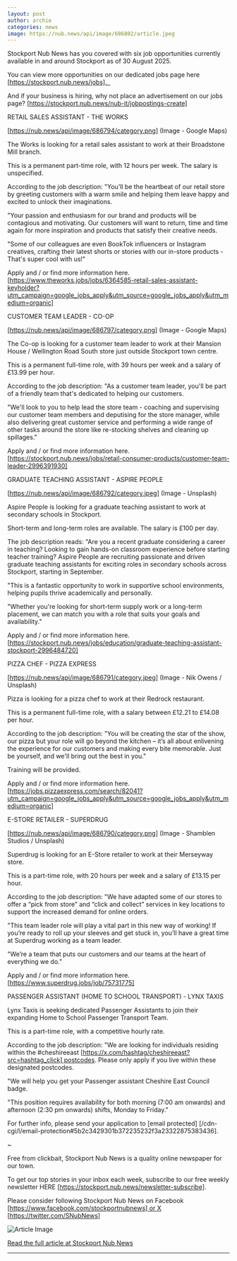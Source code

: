 ```yaml
---
layout: post
author: archie
categories: news
image: https://nub.news/api/image/686802/article.jpeg
---
```

Stockport Nub News has you covered with six job opportunities currently
available in and around Stockport as of 30 August 2025.

You can view more opportunities on our dedicated jobs page here
[https://stockport.nub.news/jobs].  

And if your business is hiring, why not place an advertisement on our jobs page?
[https://stockport.nub.news/nub-it/jobpostings-create]


RETAIL SALES ASSISTANT - THE WORKS



[https://nub.news/api/image/686794/category.png]
(Image - Google Maps)



The Works is looking for a retail sales assistant to work at their Broadstone
Mill branch.

This is a permanent part-time role, with 12 hours per week. The salary is
unspecified.

According to the job description: "You’ll be the heartbeat of our retail store
by greeting customers with a warm smile and helping them leave happy and excited
to unlock their imaginations.

"Your passion and enthusiasm for our brand and products will be contagious
and motivating. Our customers will want to return, time and time again for more
inspiration and products that satisfy their creative needs.

"Some of our colleagues are even BookTok influencers or Instagram creatives,
crafting their latest shorts or stories with our in-store products - That's
super cool with us!"

Apply and / or find more information here.
[https://www.theworks.jobs/jobs/6364585-retail-sales-assistant-keyholder?utm_campaign=google_jobs_apply&utm_source=google_jobs_apply&utm_medium=organic]


CUSTOMER TEAM LEADER - CO-OP



[https://nub.news/api/image/686797/category.png]
(Image - Google Maps)



The Co-op is looking for a customer team leader to work at their Mansion House /
Wellington Road South store just outside Stockport town centre.

This is a permanent full-time role, with 39 hours per week and a salary of
£13.99 per hour.

According to the job description: "As a customer team leader, you'll be part of
a friendly team that's dedicated to helping our customers.

"We'll look to you to help lead the store team - coaching and supervising our
customer team members and deputising for the store manager, while also
delivering great customer service and performing a wide range of other tasks
around the store like re-stocking shelves and cleaning up spillages."

Apply and / or find more information here.
[https://stockport.nub.news/jobs/retail-consumer-products/customer-team-leader-2996391930]


GRADUATE TEACHING ASSISTANT - ASPIRE PEOPLE



[https://nub.news/api/image/686792/category.jpeg]
(Image - Unsplash)



Aspire People is looking for a graduate teaching assistant to work at secondary
schools in Stockport.

Short-term and long-term roles are available. The salary is £100 per day.

The job description reads: "Are you a recent graduate considering a career in
teaching? Looking to gain hands-on classroom experience before starting teacher
training? Aspire People are recruiting passionate and driven graduate teaching
assistants for exciting roles in secondary schools across Stockport, starting in
September.

"This is a fantastic opportunity to work in supportive school environments,
helping pupils thrive academically and personally.

"Whether you're looking for short-term supply work or a long-term placement, we
can match you with a role that suits your goals and availability."

Apply and / or find more information here.
[https://stockport.nub.news/jobs/education/graduate-teaching-assistant-stockport-2996484720]


PIZZA CHEF - PIZZA EXPRESS



[https://nub.news/api/image/686791/category.jpeg]
(Image - Nik Owens / Unsplash)



Pizza is looking for a pizza chef to work at their Redrock restaurant.

This is a permanent full-time role, with a salary between £12.21 to £14.08 per
hour.

According to the job description: "You will be creating the star of the show,
our pizza but your role will go beyond the kitchen – it’s all about enlivening
the experience for our customers and making every bite memorable. Just be
yourself, and we'll bring out the best in you."

Training will be provided.

Apply and / or find more information here.
[https://jobs.pizzaexpress.com/search/82041?utm_campaign=google_jobs_apply&utm_source=google_jobs_apply&utm_medium=organic]


E-STORE RETAILER - SUPERDRUG



[https://nub.news/api/image/686790/category.png]
(Image - Shamblen Studios / Unsplash)



Superdrug is looking for an E-Store retailer to work at their Merseyway store.

This is a part-time role, with 20 hours per week and a salary of £13.15 per
hour.

According to the job description: "We have adapted some of our stores to offer a
“pick from store” and “click and collect” services in key locations to support
the increased demand for online orders.

"This team leader role will play a vital part in this new way of working! If
you’re ready to roll up your sleeves and get stuck in, you’ll have a great time
at Superdrug working as a team leader.

"We’re a team that puts our customers and our teams at the heart of everything
we do."

Apply and / or find more information here.
[https://www.superdrug.jobs/job/75731775]


PASSENGER ASSISTANT (HOME TO SCHOOL TRANSPORT) - LYNX TAXIS

Lynx Taxis is seeking dedicated Passenger Assistants to join their expanding
Home to School Passenger Transport Team.

This is a part-time role, with a competitive hourly rate.

According to the job description: "We are looking for individuals residing
within the #cheshireeast
[https://x.com/hashtag/cheshireeast?src=hashtag_click] postcodes. Please only
apply if you live within these designated postcodes.

"We will help you get your Passenger assistant Cheshire East Council badge.

"This position requires availability for both morning (7:00 am onwards) and
afternoon (2:30 pm onwards) shifts, Monday to Friday."

For further info, please send your application to [email protected]
[/cdn-cgi/l/email-protection#5b2c3429301b372235232f3a23322875383436].


~

Free from clickbait, Stockport Nub News is a quality online newspaper for our
town.

To get our top stories in your inbox each week, subscribe to our free weekly
newsletter HERE [https://stockport.nub.news/newsletter-subscribe].

Please consider following Stockport Nub News on Facebook
[https://www.facebook.com/stockportnubnews] or X [https://twitter.com/SNubNews]

![Article Image](https://nub.news/api/image/686802/article.jpeg)

[Read the full article at Stockport Nub News](https://stockport.nub.news/news/local-news/sp8581-six-jobs-available-in-and-around-stockport-now-superdrug-pizza-express-the-works-and-more-270305)

---
